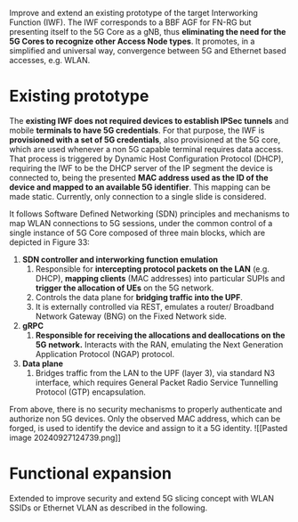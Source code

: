 Improve and extend an existing prototype of the target Interworking Function (IWF). The IWF corresponds to a BBF AGF for FN-RG but presenting itself to the 5G Core as a gNB, thus **eliminating the need for the 5G Cores to recognize other Access Node types**. It promotes, in a simplified and universal way, convergence between 5G and Ethernet
based accesses, e.g. WLAN.
# Existing prototype

The **existing IWF does not required devices to establish IPSec tunnels** and mobile **terminals to have 5G credentials**. For that purpose, the IWF is **provisioned with a set of 5G credentials**, also provisioned at the 5G core, which are used whenever a non 5G capable terminal requires data access. That process is triggered by Dynamic Host Configuration Protocol (DHCP), requiring the IWF to be the DHCP server of the IP segment the device is connected to, being the presented **MAC address used as the ID of the device and mapped to an available 5G identifier**. This mapping can be made static. Currently, only connection to a single slide is considered.

It follows Software Defined Networking (SDN) principles and mechanisms to map WLAN
connections to 5G sessions, under the common control of a single instance of 5G Core composed of three main blocks, which are depicted in Figure 33:
1. **SDN controller and interworking function emulation**
	1. Responsible for **intercepting protocol packets on the LAN** (e.g. DHCP), **mapping clients** (MAC addresses) into particular SUPIs and **trigger the allocation of UEs** on the 5G network.
	2. Controls the data plane for **bridging traffic into the UPF**.
	3. It is externally controlled via REST, emulates a router/ Broadband Network Gateway (BNG) on the Fixed Network side.
2. **gRPC**
	1. **Responsible for receiving the allocations and deallocations on the 5G network.** Interacts with the RAN, emulating the Next Generation Application Protocol (NGAP) protocol.
3. **Data plane**
	1. Bridges traffic from the LAN to the UPF (layer 3), via standard N3 interface, which requires General Packet Radio Service Tunnelling Protocol (GTP) encapsulation.

From above, there is no security mechanisms to properly authenticate and authorize non 5G
devices. Only the observed MAC address, which can be forged, is used to identify the device and assign to it a 5G identity.
![[Pasted image 20240927124739.png]]
# Functional expansion

Extended to improve security and extend 5G slicing concept with WLAN SSIDs or Ethernet VLAN as described in the following.